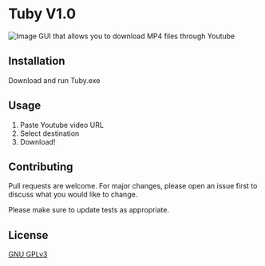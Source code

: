 # Tuby V1.0

![Image](https://i.ibb.co/BgZ9cHN/Annotation-2020-07-02-230341.png)
GUI that allows you to download MP4 files through Youtube

## Installation

Download and run Tuby.exe

## Usage
1) Paste Youtube video URL 
2) Select destination 
3) Download!

## Contributing
Pull requests are welcome. For major changes, please open an issue first to discuss what you would like to change.

Please make sure to update tests as appropriate.

## License
[GNU GPLv3](https://choosealicense.com/licenses/gpl-3.0/)